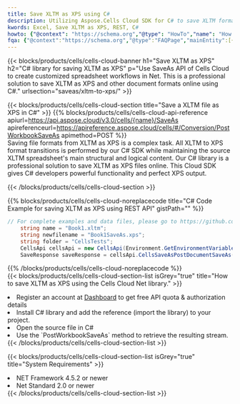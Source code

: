```yaml
---
title: Save XLTM as XPS using C# 
description: Utilizing Aspose.Cells Cloud SDK for C# to save XLTM format file as XPS format file. 
kwords: Excel, Save XLTM as XPS, REST, C#
howto: {"@context": "https://schema.org","@type": "HowTo","name": "How to save XLTM as XPS using the Cells Cloud Net library.","description": "How to save XLTM as XPS using the Cells Cloud Net library.","image": {"@type": "ImageObject"},"url": "/net/saveas/xltm-to-xps/","step": [{ "@type": "HowToStep","name": "How to save XLTM as XPS using the Cells Cloud Net library. step 1", "image": {"@type": "ImageObject",},"url": "/net/saveas/xltm-to-xps/","text": "Register an account at <a href='https://dashboard.aspose.cloud/'>Dashboard</a> to get free API quota & authorization details",},{ "@type": "HowToStep","name": "How to save XLTM as XPS using the Cells Cloud Net library. step 1", "image": {"@type": "ImageObject",},"url": "/net/saveas/xltm-to-xps/","text": "Install C# library and add the reference (import the library) to your project.",},{ "@type": "HowToStep","name": "How to save XLTM as XPS using the Cells Cloud Net library. step 1", "image": {"@type": "ImageObject",},"url": "/net/saveas/xltm-to-xps/","text": "Open the source file in C#",},{ "@type": "HowToStep","name": "How to save XLTM as XPS using the Cells Cloud Net library. step 1", "image": {"@type": "ImageObject",},"url": "/net/saveas/xltm-to-xps/","text": "Use the `PostWorkbookSaveAs` method to retrieve the resulting stream.",}, ],"supply": {"@type": "HowToSupply","name": "document"},"tool": [{"@type": "HowToTool","name": "Visual Studio, Visual Studio Code, Rider"},{"@type": "HowToTool","name": "Aspose Cells"}],"totalTime": "PT6M"}
fqa: {"@context":"https://schema.org","@type":"FAQPage","mainEntity":[{"@type":"Question","name":"Why save file as other formats file in C# using REST API?","acceptedAnswer":{"@type":"Answer","text":"Documents are encoded in many ways, and some files may be incompatible with the software you use. To open and read such files, just save them as appropriate file formats.<br/><ol><li>Install .NET SDK and add the reference (import the library) to your project.</li><li>Open the source file in C# using REST API.</li><li>Call the PostWorkbookSaveAsRequest() method, passing an output filename with required extension.</li><li>Get the result of save as a separate file.</li></ol>"}},{"@type":"Question","name":"What file formats can I save as with your C# library?","acceptedAnswer":{"@type":"Answer","text":"We support a variety of file formats for conversion using .NET library, including XLSX, Excel, xls , PDF, CSV, HTML, Markdown, XML, PNG, JPG, TIFF, Json, TXT and many more."}},{"@type":"Question","name":"What is the maximum allowed file size for conversion using this .NET library?","acceptedAnswer":{"@type":"Answer","text":"There are no file size limits for format conversions using .NET library."}}]}
---
```



{{< blocks/products/cells/cells-cloud-banner h1="Save XLTM as XPS" h2="C# library for saving XLTM as XPS" p="Use SaveAs API of Cells Cloud to create customized spreadsheet workflows in Net. This is a professional solution to save XLTM as XPS and other document formats online using C#." urlsection="saveas/xltm-to-xps/" >}}

{{< blocks/products/cells/cells-cloud-section  title="Save a XLTM file as XPS in C#" >}}
{{% blocks/products/cells/cells-cloud-api-reference  apiurl=https://api.aspose.cloud/v3.0/cells/{name}/SaveAs  apireferenceurl=https://apireference.aspose.cloud/cells/#/Conversion/PostWorkbookSaveAs  apimethod=POST %}}
<br/>
Saving file formats from XLTM as XPS is a complex task. All XLTM to XPS format transitions is performed by our C# SDK while maintaining the source XLTM spreadsheet's main structural and logical content. Our C# library is a professional solution to save XLTM as XPS files online. This Cloud SDK gives C# developers powerful functionality and perfect XPS output.

{{< /blocks/products/cells/cells-cloud-section >}}

{{% blocks/products/cells/cells-cloud-noreplacecode title="C# Code Example for saving XLTM as XPS using REST API" gistPath="" %}}
  
```cs
// For complete examples and data files, please go to https://github.com/aspose-cells-cloud/aspose-cells-cloud-dotnet/
    string name = "Book1.xltm";
    string newfilename = "Book1SaveAs.xps";
    string folder = "CellsTests";
    CellsApi cellsApi = new CellsApi(Environment.GetEnvironmentVariable("ProductClientId"), Environment.GetEnvironmentVariable("ProductClientSecret"));
    SaveResponse saveResponse = cellsApi.CellsSaveAsPostDocumentSaveAs(name, null, newfilename, null,null,folder);
```
  
{{% /blocks/products/cells/cells-cloud-noreplacecode  %}}
<br/>
{{< blocks/products/cells/cells-cloud-section-list isGrey="true"  title="How to save XLTM as XPS using the Cells Cloud Net library." >}}
<li>Register an account at <a href="https://dashboard.aspose.cloud/">Dashboard</a> to get free API quota & authorization details</li>
<li>Install C# library and add the reference (import the library) to your project.</li>
<li>Open the source file in C#</li>
<li>Use the `PostWorkbookSaveAs` method to retrieve the resulting stream.</li>
{{< /blocks/products/cells/cells-cloud-section-list >}}

{{< blocks/products/cells/cells-cloud-section-list isGrey="true"  title="System Requirements" >}}
<li>NET Framework 4.5.2 or newer</li>
<li>Net Standard 2.0 or newer</li>
{{< /blocks/products/cells/cells-cloud-section-list >}}
